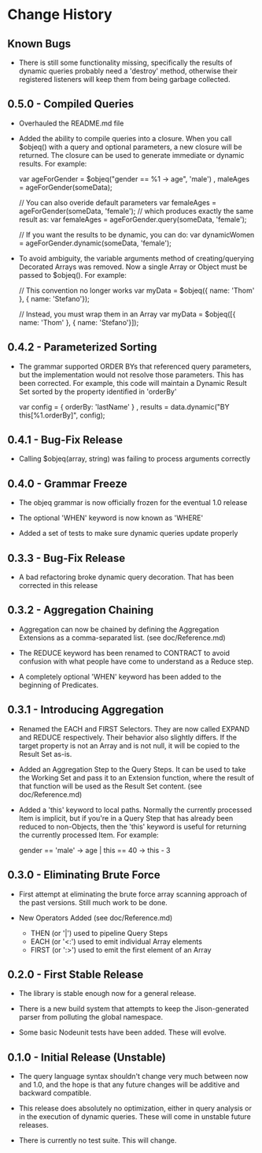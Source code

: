 # Change History

## Known Bugs
* There is still some functionality missing, specifically the results of dynamic queries probably need a 'destroy' method, otherwise their registered listeners will keep them from being garbage collected.

## 0.5.0 - Compiled Queries
* Overhauled the README.md file

* Added the ability to compile queries into a closure.  When you call $objeq() with a query and optional parameters, a new closure will be returned.  The closure can be used to generate immediate or dynamic results.  For example:

    var ageForGender = $objeq("gender == %1 -> age", 'male')
      , maleAges = ageForGender(someData);

    // You can also overide default parameters
    var femaleAges = ageForGender(someData, 'female');
    // which produces exactly the same result as:
    var femaleAges = ageForGender.query(someData, 'female');

    // If you want the results to be dynamic, you can do:
    var dynamicWomen = ageForGender.dynamic(someData, 'female');

* To avoid ambiguity, the variable arguments method of creating/querying Decorated Arrays was removed.  Now a single Array or Object must be passed to $objeq().  For example:

    // This convention no longer works
    var myData = $objeq({ name: 'Thom' }, { name: 'Stefano'});

    // Instead, you must wrap them in an Array
    var myData = $objeq([{ name: 'Thom' }, { name: 'Stefano'}]);

## 0.4.2 - Parameterized Sorting
* The grammar supported ORDER BYs that referenced query parameters, but the implementation would not resolve those parameters.  This has been corrected.  For example, this code will maintain a Dynamic Result Set sorted by the property identified in 'orderBy'

    var config = { orderBy: 'lastName' }
      , results = data.dynamic("BY this[%1.orderBy]", config);

## 0.4.1 - Bug-Fix Release
* Calling $objeq(array, string) was failing to process arguments correctly

## 0.4.0 - Grammar Freeze
* The objeq grammar is now officially frozen for the eventual 1.0 release

* The optional 'WHEN' keyword is now known as 'WHERE'

* Added a set of tests to make sure dynamic queries update properly

## 0.3.3 - Bug-Fix Release
* A bad refactoring broke dynamic query decoration.  That has been corrected in this release

## 0.3.2 - Aggregation Chaining
* Aggregation can now be chained by defining the Aggregation Extensions as a comma-separated list. (see doc/Reference.md)

* The REDUCE keyword has been renamed to CONTRACT to avoid confusion with what people have come to understand as a Reduce step.

* A completely optional 'WHEN' keyword has been added to the beginning of Predicates.

## 0.3.1 - Introducing Aggregation
* Renamed the EACH and FIRST Selectors.  They are now called EXPAND and REDUCE respectively.  Their behavior also slightly differs.  If the target property is not an Array and is not null, it will be copied to the Result Set as-is.

* Added an Aggregation Step to the Query Steps.  It can be used to take the Working Set and pass it to an Extension function, where the result of that function will be used as the Result Set content. (see doc/Reference.md)

* Added a 'this' keyword to local paths.  Normally the currently processed Item is implicit, but if you're in a Query Step that has already been reduced to non-Objects, then the 'this' keyword is useful for returning the currently processed Item.  For example:

    gender == 'male' -> age | this == 40 -> this - 3

## 0.3.0 - Eliminating Brute Force
* First attempt at eliminating the brute force array scanning approach of the past versions.  Still much work to be done.

* New Operators Added (see doc/Reference.md)

  * THEN (or '|') used to pipeline Query Steps
  * EACH (or '<:') used to emit individual Array elements
  * FIRST (or ':>') used to emit the first element of an Array

## 0.2.0 - First Stable Release
* The library is stable enough now for a general release.

* There is a new build system that attempts to keep the Jison-generated parser from polluting the global namespace.

* Some basic Nodeunit tests have been added.  These will evolve.

## 0.1.0 - Initial Release (Unstable)
* The query language syntax shouldn't change very much between now and 1.0, and the hope is that any future changes will be additive and backward compatible.

* This release does absolutely no optimization, either in query analysis or in the execution of dynamic queries.  These will come in unstable future releases.

* There is currently no test suite.  This will change.
